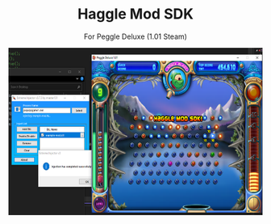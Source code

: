 <h1 align="center"> Haggle Mod SDK </h1>
<p align="center"> For Peggle Deluxe (1.01 Steam) </p> 

<p align="center">
  <img width="596" height="331" src="/../example-mod.png">
</p>
